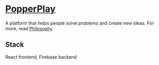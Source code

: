 # [PopperPlay](https://popperplay.com/)

A platform that helps people solve problems and create new ideas.
For more, read [Philosophy](https://popperplay.com/philosophy)

## Stack

React frontend, Firebase backend
